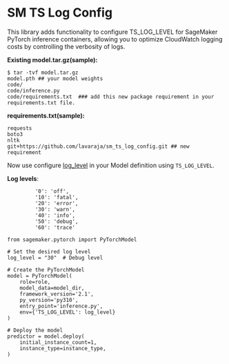 # SM TS Log Config
This library adds functionality to configure TS_LOG_LEVEL for SageMaker PyTorch inference containers, allowing you to optimize CloudWatch logging costs by controlling the verbosity of logs.

**Existing model.tar.gz(sample):**
```
$ tar -tvf model.tar.gz
model.pth ## your model weights
code/
code/inference.py
code/requirements.txt  ### add this new package requirement in your requirements.txt file.
```
**requirements.txt(sample):**
```
requests
boto3
nltk
git+https://github.com/lavaraja/sm_ts_log_config.git ## new requirement
```
Now use configure [log_level](https://github.com/aws/sagemaker-pytorch-inference-toolkit/pull/168#:~:text=values%20as%20follows.-,log_levels,-%3D%20%7B%0A%20%20%20%20%20%20%20%20%20%270%27%3A%20%27off%27%2C%0A%20%20%20%20%20%20%20%20%20%2710) in your Model definition using `TS_LOG_LEVEL`.

**Log levels**:
```
         '0': 'off',
         '10': 'fatal',
         '20': 'error',
         '30': 'warn',
         '40': 'info',
         '50': 'debug',
         '60': 'trace'
```

```
from sagemaker.pytorch import PyTorchModel

# Set the desired log level
log_level = "30"  # Debug level

# Create the PyTorchModel
model = PyTorchModel(
    role=role,
    model_data=model_dir,
    framework_version='2.1',
    py_version='py310',
    entry_point='inference.py',
    env={'TS_LOG_LEVEL': log_level} 
)

# Deploy the model 
predictor = model.deploy(
    initial_instance_count=1,
    instance_type=instance_type,
)
```
